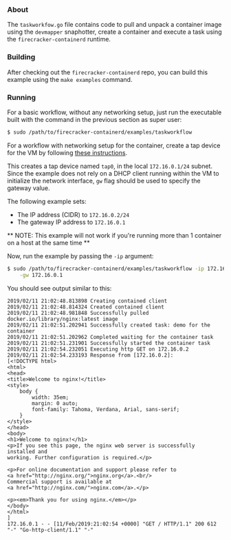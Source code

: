 ### About
The `taskworkfow.go` file contains code to pull and unpack a container image
using the `devmapper` snaphotter, create a container and execute a task using the
`firecracker-containerd` runtime.

### Building
After checking out the `firecracker-containerd` repo, you can build this
example using the `make examples` command.

### Running
For a basic workflow, without any networking setup, just run the executable
built with the command in the previous section as super user:
```bash
$ sudo /path/to/firecracker-containerd/examples/taskworkflow
```

For a workflow with networking setup for the container, create a tap device
for the VM by following [these instructions](https://github.com/firecracker-microvm/firecracker/blob/master/docs/network-setup.md).

This creates a tap device named `tap0`, in the local `172.16.0.1/24` subnet.
Since the example does not rely on a DHCP client running within the VM to
initialize the network interface, `gw` flag should be used to
specify the gateway value.

The following example sets:
* The IP address (CIDR) to `172.16.0.2/24`
* The gateway IP address to `172.16.0.1`

** NOTE: This example will not work if you're running more than 1 container
on a host at the same time **

Now, run the example by passing the `-ip` argument:
```bash
$ sudo /path/to/firecracker-containerd/examples/taskworkflow -ip 172.16.0.2/24 \
    -gw 172.16.0.1
```

You should see output similar to this:
```
2019/02/11 21:02:48.813898 Creating contained client
2019/02/11 21:02:48.814324 Created contained client
2019/02/11 21:02:48.981848 Successfully pulled docker.io/library/nginx:latest image
2019/02/11 21:02:51.202941 Successfully created task: demo for the container
2019/02/11 21:02:51.202962 Completed waiting for the container task
2019/02/11 21:02:51.231901 Successfully started the container task
2019/02/11 21:02:54.232051 Executing http GET on 172.16.0.2
2019/02/11 21:02:54.233193 Response from [172.16.0.2]:
[<!DOCTYPE html>
<html>
<head>
<title>Welcome to nginx!</title>
<style>
    body {
        width: 35em;
        margin: 0 auto;
        font-family: Tahoma, Verdana, Arial, sans-serif;
    }
</style>
</head>
<body>
<h1>Welcome to nginx!</h1>
<p>If you see this page, the nginx web server is successfully installed and
working. Further configuration is required.</p>

<p>For online documentation and support please refer to
<a href="http://nginx.org/">nginx.org</a>.<br/>
Commercial support is available at
<a href="http://nginx.com/">nginx.com</a>.</p>

<p><em>Thank you for using nginx.</em></p>
</body>
</html>
]
172.16.0.1 - - [11/Feb/2019:21:02:54 +0000] "GET / HTTP/1.1" 200 612 "-" "Go-http-client/1.1" "-"
```
